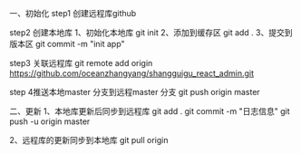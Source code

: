 一、初始化
step1 创建远程库github

step2 创建本地库
1、初始化本地库 git init
2、添加到缓存区 git add .
3、提交到版本区 git commit -m "init app"

step3 关联远程库
git remote add origin https://github.com/oceanzhangyang/shangguigu_react_admin.git

step 4推送本地master 分支到远程master 分支 git push origin master

二、更新
1、本地库更新后同步到远程库
git add .
git commit -m "日志信息"
git push -u origin master

2、远程库的更新同步到本地库
git pull origin